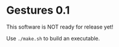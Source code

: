 # Gestures 0.1
This software is NOT ready for release yet!

Use `./make.sh` to build an executable.
